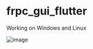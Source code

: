 # frpc_gui_flutter
Working on Windows and Linux

![image](https://user-images.githubusercontent.com/55464917/174441760-8a588ed6-b659-49c9-903a-1db71d9d2358.png)


